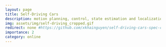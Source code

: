 ```yaml
---
layout: page
title: Self-Driving Cars
description: motion planning, control, state estimation and localization of autonomous cars
img: assets/img/self-driving_cropped.gif
redirect: none #https://github.com/xkhainguyen/self-driving-cars-spec-coursera
importance: 2
category: online
---
```

